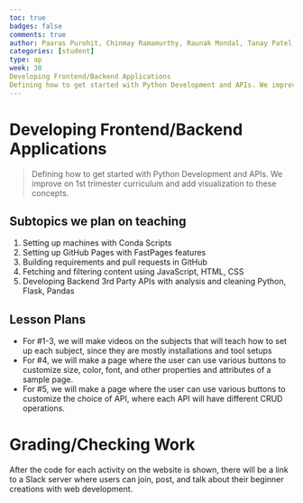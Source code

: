 ```yaml
---
toc: true
badges: false
comments: true
author: Paaras Purohit, Chinmay Ramamurthy, Raunak Mondal, Tanay Patel, Qais Jamili
categories: [student]
type: ap
week: 30
Developing Frontend/Backend Applications
Defining how to get started with Python Development and APIs. We improve on 1st trimester curriculum and add visualization to these concepts.
---
```


# Developing Frontend/Backend Applications
> Defining how to get started with Python Development and APIs. We improve on 1st trimester curriculum and add visualization to these concepts.

## Subtopics we plan on teaching
1. Setting up machines with Conda Scripts
2. Setting up GitHub Pages with FastPages features
3. Building requirements and pull requests in GitHub
4. Fetching and filtering content using JavaScript, HTML, CSS
5. Developing Backend 3rd Party APIs with analysis and cleaning Python, Flask, Pandas

## Lesson Plans
- For #1-3, we will make videos on the subjects that will teach how to set up each subject, since they are mostly installations and tool setups
- For #4, we will make a page where the user can use various buttons to customize size, color, font, and other properties and attributes of a sample page.
- For #5, we will make a page where the user can use various buttons to customize the choice of API, where each API will have different CRUD operations.

# Grading/Checking Work
After the code for each activity on the website is shown, there will be a link to a Slack server where users can join, post, and talk about their beginner creations with web development.